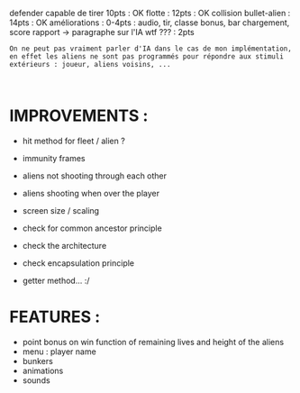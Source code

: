 defender capable de tirer 10pts   : OK 
flotte : 12pts   :  OK
collision bullet-alien : 14pts    : OK
améliorations :  0-4pts  : audio, tir, classe bonus, bar chargement, score
rapport -> paragraphe sur l'IA wtf ??? : 2pts


```
On ne peut pas vraiment parler d'IA dans le cas de mon implémentation, en effet les aliens ne sont pas programmés pour répondre aux stimuli extérieurs : joueur, aliens voisins, ...



```


# IMPROVEMENTS :

* hit method for fleet / alien ?
* immunity frames
* aliens not shooting through each other
* aliens shooting when over the player
* screen size / scaling

* check for common ancestor principle
* check the architecture
* check encapsulation principle
* getter method... :/


# FEATURES :

* point bonus on win function of remaining lives and height of the aliens
* menu : player name
* bunkers
* animations
* sounds

